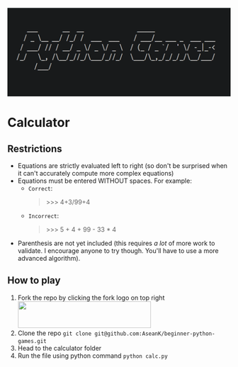 <p align="center">
  <a href="https://github.com/AseanK/beginner-python-games" target="_blank">
    <img src="../../images/logo.png" width = "2560px" height = "200px">
  </a>
</p>

# Calculator

## Restrictions

- Equations are strictly evaluated left to right (so don't be surprised when it can't accurately compute more complex equations)
- Equations must be entered WITHOUT spaces. For example:
    - `Correct`: 
        >\>\>\> 4+3/99+4 
    - `Incorrect`:
        >\>\>\> 5 + 4 + 99 - 33 * 4
- Parenthesis are not yet included (this requires _a lot_ of more work to validate. I encourage anyone to try though. You'll have to use a more advanced algorithm).

## How to play

1. Fork the repo by clicking the fork logo on top right <img src="../images/fork.png" width="300" height="60">
2. Clone the repo `git clone git@github.com:AseanK/beginner-python-games.git`
3. Head to the calculator folder
4. Run the file using python command `python calc.py`